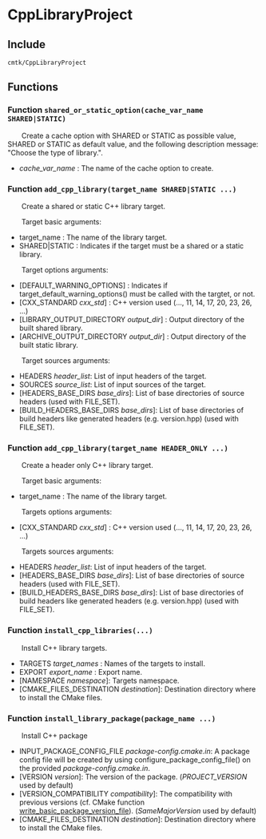 
# CppLibraryProject

## Include
`cmtk/CppLibraryProject`

## Functions

### Function `shared_or_static_option(cache_var_name SHARED|STATIC)`

&ensp;&ensp;&ensp;&ensp;Create a cache option with SHARED or STATIC as possible value, SHARED or STATIC as default value, and the following description message: "Choose the type of library.".
- *cache_var_name* :  The name of the cache option to create.

### Function `add_cpp_library(target_name SHARED|STATIC ...)`

&ensp;&ensp;&ensp;&ensp;Create a shared or static C++ library target.

&ensp;&ensp;&ensp;&ensp;Target basic arguments:
- target_name : The name of the library target.
- SHARED|STATIC : Indicates if the target must be a shared or a static library.

&ensp;&ensp;&ensp;&ensp;Target options arguments:
- [DEFAULT_WARNING_OPTIONS] : 	Indicates if target_default_warning_options() must be called with the targtet, or not.
- [CXX_STANDARD *cxx_std*] : 	C++ version used (..., 11, 14, 17, 20, 23, 26, ...)
- [LIBRARY_OUTPUT_DIRECTORY *output_dir*] : 	Output directory of the built shared library.
- [ARCHIVE_OUTPUT_DIRECTORY *output_dir*] : 	Output directory of the built static library.

&ensp;&ensp;&ensp;&ensp;Target sources arguments:
- HEADERS *header_list*: 	List of input headers of the target.
- SOURCES *source_list*: 	List of input sources of the target.
- [HEADERS_BASE_DIRS *base_dirs*]:  List of base directories of source headers (used with FILE_SET).
- [BUILD_HEADERS_BASE_DIRS *base_dirs*]:  List of base directories of build headers like generated headers (e.g. version.hpp) (used with FILE_SET).

### Function `add_cpp_library(target_name HEADER_ONLY ...)`

&ensp;&ensp;&ensp;&ensp;Create a header only C++ library target.

&ensp;&ensp;&ensp;&ensp;Target basic arguments:
- target_name : The name of the library target.

&ensp;&ensp;&ensp;&ensp;Targets options arguments:
- [CXX_STANDARD *cxx_std*] : 	C++ version used (..., 11, 14, 17, 20, 23, 26, ...)

&ensp;&ensp;&ensp;&ensp;Targets sources arguments:
- HEADERS *header_list*: 	List of input headers of the target.
- [HEADERS_BASE_DIRS *base_dirs*]:  List of base directories of source headers (used with FILE_SET).
- [BUILD_HEADERS_BASE_DIRS *base_dirs*]:  List of base directories of build headers like generated headers (e.g. version.hpp) (used with FILE_SET).

### Function `install_cpp_libraries(...)`

&ensp;&ensp;&ensp;&ensp;Install C++ library targets.
- TARGETS *target_names* : Names of the targets to install.
- EXPORT *export_name* : 	Export name.
- [NAMESPACE *namespace*]: 	Targets namespace.
- [CMAKE_FILES_DESTINATION *destination*]: Destination directory where to install the CMake files.

### Function `install_library_package(package_name ...)`

&ensp;&ensp;&ensp;&ensp;Install C++ package

- INPUT_PACKAGE_CONFIG_FILE *package-config.cmake.in*: 	A package config file will be created by using configure_package_config_file() on the provided *package-config.cmake.in*.
- [VERSION *version*]: 	The version of the package. (*PROJECT_VERSION* used by default)
- [VERSION_COMPATIBILITY *compatibility*]: 	The compatibility with previous versions (cf. CMake function [write_basic_package_version_file](https://cmake.org/cmake/help/latest/module/CMakePackageConfigHelpers.html#command:write_basic_package_version_file)). (*SameMajorVersion* used by default)
- [CMAKE_FILES_DESTINATION *destination*]: Destination directory where to install the CMake files.
